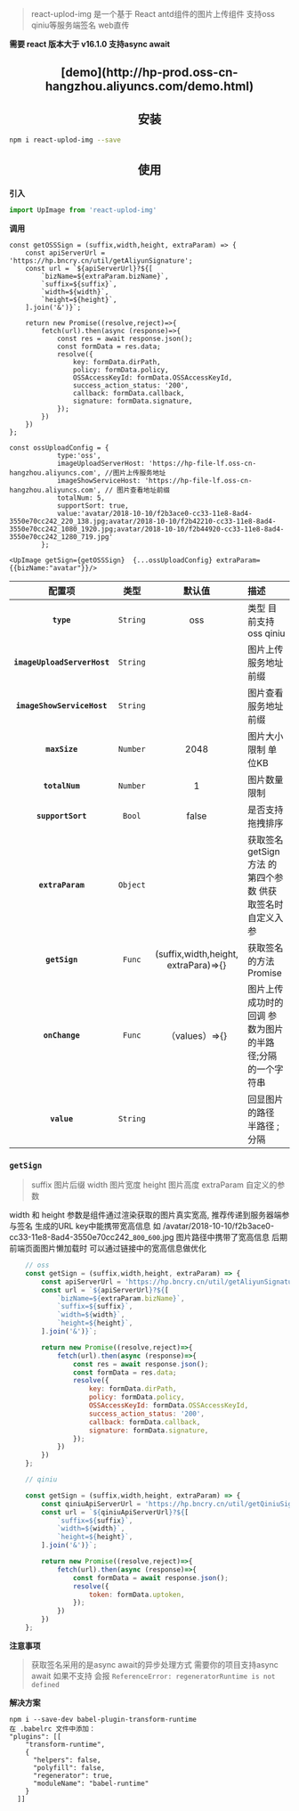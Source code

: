 

> react-uplod-img 是一个基于 React antd组件的图片上传组件 支持oss qiniu等服务端签名 web直传

**需要 react 版本大于 v16.1.0 支持async await**

<h2 align="center">[demo](http://hp-prod.oss-cn-hangzhou.aliyuncs.com/demo.html)</h2>



<h2 align="center">安装</h2>

```bash
npm i react-uplod-img --save
```


<h2 align="center">使用</h2>

**引入**
```js
import UpImage from 'react-uplod-img'
```
**调用**
```
const getOSSSign = (suffix,width,height, extraParam) => {
    const apiServerUrl = 'https://hp.bncry.cn/util/getAliyunSignature';
    const url = `${apiServerUrl}?${[
        `bizName=${extraParam.bizName}`,
        `suffix=${suffix}`,
        `width=${width}`,
        `height=${height}`,
    ].join('&')}`;

    return new Promise((resolve,reject)=>{
        fetch(url).then(async (response)=>{
            const res = await response.json();
            const formData = res.data;
            resolve({
                key: formData.dirPath,
                policy: formData.policy,
                OSSAccessKeyId: formData.OSSAccessKeyId,
                success_action_status: '200',
                callback: formData.callback,
                signature: formData.signature,
            });
        })
    })
};

const ossUploadConfig = {
            type:'oss',
            imageUploadServerHost: 'https://hp-file-lf.oss-cn-hangzhou.aliyuncs.com', //图片上传服务地址
            imageShowServiceHost: 'https://hp-file-lf.oss-cn-hangzhou.aliyuncs.com', // 图片查看地址前缀
            totalNum: 5,
            supportSort: true,
            value:'avatar/2018-10-10/f2b3ace0-cc33-11e8-8ad4-3550e70cc242_220_138.jpg;avatar/2018-10-10/f2b42210-cc33-11e8-8ad4-3550e70cc242_1080_1920.jpg;avatar/2018-10-10/f2b44920-cc33-11e8-8ad4-3550e70cc242_1280_719.jpg'
        };

<UpImage getSign={getOSSSign}  {...ossUploadConfig} extraParam={{bizName:"avatar"}}/>

```


|配置项|类型|默认值|描述|
|:--:|:--:|:-----:|:-----|
| **`type`** | `String` | oss | 类型 目前支持 oss qiniu |
| **`imageUploadServerHost`** | `String` |  | 图片上传服务地址前缀 |
| **`imageShowServiceHost`** | `String` |  | 图片查看服务地址前缀 |
| **`maxSize`** | `Number` | 2048 |  图片大小限制 单位KB |
| **`totalNum`** | `Number` | 1 |  图片数量限制 |
| **`supportSort`** | `Bool` | false |  是否支持拖拽排序 |
| **`extraParam`** | `Object` |  |  获取签名getSign方法 的第四个参数 供获取签名时 自定义入参 |
| **`getSign`** | `Func` | (suffix,width,height, extraPara)=>{} |  获取签名的方法  Promise |
| **`onChange`** | `Func` | （values）=>{} |  图片上传成功时的回调 参数为图片的半路径;分隔的一个字符串   |
| **`value`** | `String` |  |  回显图片的路径 半路径 ;分隔|


### `getSign`
> suffix 图片后缀  width 图片宽度 height 图片高度  extraParam 自定义的参数

width 和 height 参数是组件通过渲染获取的图片真实宽高,
推荐传递到服务器端参与签名 生成的URL key中能携带宽高信息 如
/avatar/2018-10-10/f2b3ace0-cc33-11e8-8ad4-3550e70cc242_`800`_`600`.jpg 图片路径中携带了宽高信息 后期前端页面图片懒加载时 可以通过链接中的宽高信息做优化


```js
    // oss
    const getSign = (suffix,width,height, extraParam) => {
        const apiServerUrl = 'https://hp.bncry.cn/util/getAliyunSignature';
        const url = `${apiServerUrl}?${[
            `bizName=${extraParam.bizName}`,
            `suffix=${suffix}`,
            `width=${width}`,
            `height=${height}`,
        ].join('&')}`;

        return new Promise((resolve,reject)=>{
            fetch(url).then(async (response)=>{
                const res = await response.json();
                const formData = res.data;
                resolve({
                    key: formData.dirPath,
                    policy: formData.policy,
                    OSSAccessKeyId: formData.OSSAccessKeyId,
                    success_action_status: '200',
                    callback: formData.callback,
                    signature: formData.signature,
                });
            })
        })
    };

    // qiniu

    const getSign = (suffix,width,height, extraParam) => {
        const qiniuApiServerUrl = 'https://hp.bncry.cn/util/getQiniuSignature';
        const url = `${qiniuApiServerUrl}?${[
            `suffix=${suffix}`,
            `width=${width}`,
            `height=${height}`,
        ].join('&')}`;

        return new Promise((resolve,reject)=>{
            fetch(url).then(async (response)=>{
                const formData = await response.json();
                resolve({
                    token: formData.uptoken,
                });
            })
        })
    };


```

**注意事项**
> 获取签名采用的是async await的异步处理方式 需要你的项目支持async await 如果不支持 会报 `ReferenceError: regeneratorRuntime is not defined`

**解决方案**
  ```
  npm i --save-dev babel-plugin-transform-runtime
  在 .babelrc 文件中添加：
  "plugins": [[
      "transform-runtime",
      {
        "helpers": false,
        "polyfill": false,
        "regenerator": true,
        "moduleName": "babel-runtime"
      }
    ]]
  ```



